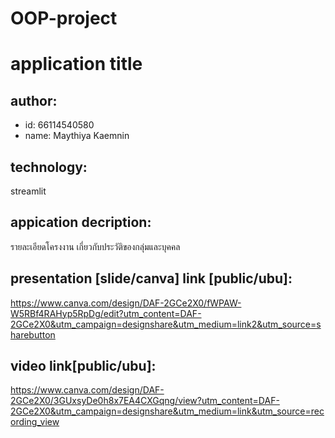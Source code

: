 # OOP-project

# application title

## author:

* id: 66114540580
* name: Maythiya Kaemnin

## technology: 
streamlit

## appication decription:
รายละเอียดโครงงาน เกี่ยวกับประวัติของกลุ่มและบุคคล

## presentation [slide/canva] link [public/ubu]:
https://www.canva.com/design/DAF-2GCe2X0/fWPAW-W5RBf4RAHyp5RpDg/edit?utm_content=DAF-2GCe2X0&utm_campaign=designshare&utm_medium=link2&utm_source=sharebutton

## video link[public/ubu]:
https://www.canva.com/design/DAF-2GCe2X0/3GUxsyDe0h8x7EA4CXGqng/view?utm_content=DAF-2GCe2X0&utm_campaign=designshare&utm_medium=link&utm_source=recording_view
